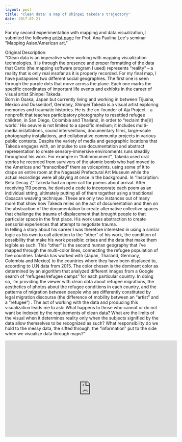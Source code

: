 ```yaml
---
layout: post
title: "clean data: a map of shinpei takeda's trajectory"
date: 2017-07-21
---
```

<p>For my second experimentation with mapping and data visualization, I submited the following <a href="http://madap.tome.press/chapter/shinpei-takeda/">artist page</a> for Prof. Ana Paulina Lee's seminar 
"Mapping Asian/American art."</p>
<p>Original Description:<br>
"Clean data is an imperative when working with mapping visualization technologies. It is through the presence and proper formatting of the data that Carto (the mapping software program I used) represents “reality” – a reality that is only real insofar as it is properly recorded. For my final map, I have juxtaposed two different social geographies. The first one is seen through the purple dots that move across the plane. Each one marks the specific coordinates of important life events and exhibits in the career of visual artist Shinpei Takeda.
<br>
Born in Osaka, Japan but currently living and working in between Tijuana, Mexico and Dusseldorf, Germany, Shinpei Takeda is a visual artist exploring memories and traumatic histories. He is the co-founder of Aja Project – a nonprofit that teaches participatory photography to resettled refugee children, in San Diego, Colombia and Thailand, in order to “reclaim the[ir] world.’ His oeuvre is not limited to a specific medium; it includes multi-media installations, sound interventions, documentary films, large-scale photography installations, and collaborative community projects in various public contexts. Despite the variety of media and geographic locations that Takeda engages with, an impulse to use documentation and abstract representation to create sensory-immersive environments runs steadily throughout his work. For example in “Antimonument”, Takeda used oral stories he recorded from survivors of the atomic bomb who had moved to the Americas and “transcribed” them as voiceprints, using some of it to drape an entire room at the Nagasaki Prefectural Art Museum while the actual recordings were all playing at once in the background. In “Inscription: Beta Decay 7,” Takeda had an open call for poems about arrival. After receiving 113 poems, he devised a code to incorporate each poem as an individual string, ultimately putting all of them together using a traditional Oaxacan weaving technique. These are only two instances out of many more that show how Takeda relies on the act of documentation and then on the abstraction of the documentation to create alternative collective spaces that challenge the trauma of displacement that brought people to that particular space in the first place. His work uses abstraction to create sensorial experiences that attempt to negotiate trauma.
<br>
In telling a story about his career I was therefore interested in using a similar logic as his own to call attention to the “other” of his work, the condition of possibility that make his work possible: crises and the data that make them legible as such. This “other” is the second human geography that I’ve mapped through the multi-color lines, connecting the refugee population of five countries Takeda has worked with (Japan, Thailand, Germany, Colombia and Mexico) to the countries where they have been displaced to, according to U.N data from 2015. The color chosen is the dominant color as determined by an algorithm that analyzed different images from a Google search of “refugees/refugee camps” for each particular country. In doing so, I’m providing the viewer with clean data about refugee migrations, the aesthetics of photos about the refugee conditions in each country, and the patterns of migration between people who are differently constituted by legal migration discourse (the difference of mobility between an “artist” and a “refugee”) . The act of working with the data and producing this visualization leads me to ask: What happens to those who cannot or do not want be indexed by the requirements of clean data? What are the limits of the visual when it determines reality only when the subjects signified by the data allow themselves to be recognized as such? What responsibility do we hold to the messy data, the sifted through, the “information” put to the side when we visualize data through maps?"
</p>
<iframe width="560" height="315" src="https://www.youtube.com/embed/JmIrlyMRS-M" frameborder="0" allowfullscreen></iframe>
